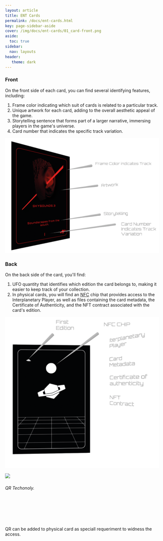 ```yaml
---
layout: article
title: ENT Cards
permalink: /docs/ent-cards.html
key: page-sidebar-aside
cover: /img/docs/ent-cards/01_card-front.png 
aside:
  toc: true
sidebar:
  nav: layouts
header:
   theme: dark
---
```



### Front

On the front side of each card, you can find several identifying features, including:

1. Frame color indicating which suit of cards is related to a particular track.
1. Unique artwork for each card, adding to the overall aesthetic appeal of the game.
1. Storytelling sentence that forms part of a larger narrative, immersing players in the game's universe.
1. Card number that indicates the specific track variation.

![Image](/img/docs/ent-cards/01_card-front.png "Card Front Diagram") 

### Back

On the back side of the card, you'll find:

1. UFO quantity that identifies which edition the card belongs to, making it easier to keep track of your collection.
1. In physical cards, you will find an [NFC](/docs/ent-worlds/glossary.html#nfc) chip that provides access to the Interplanetary Player, as well as files containing the card metadata, the Certificate of Authenticity, and the NFT contract associated with the card's edition. 


![Image](/img/docs/ent-cards/02_card-back.png "Card Back Diagram")





<div class="card-columns">
  <div class="card-border">
    <div class="card__image">
      <img class="image" src="{{ site.baseurl }}/img/docs/qr-technology.jpg"/>
    </div>
    <div class="card__content">
      <div class="card__header">
        <h6>QR Techonoly. <br><br><br> </h6>
      </div>
      <p> <br> <br> <br> QR can be added to physical card as speciall requeriment to widness the access. <br><br><br><br> </p>
   </div>
  </div>
</div>
